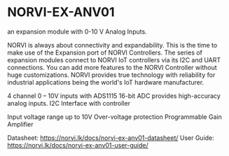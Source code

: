 # NORVI-EX-ANV01
an expansion module with 0-10 V Analog Inputs.

NORVI is always about connectivity and expandability. This is the time to make use of the Expansion port of NORVI Controllers. 
The series of expansion modules connect to NORVI IoT controllers via its I2C and UART connections. 
You can add more features to the NORVI Controller without huge customizations. 
NORVI provides true technology with reliability for industrial applications being the world's IoT hardware manufacturer.

4 channel 0 – 10V inputs with ADS1115 16-bit ADC provides high-accuracy analog inputs.
I2C  Interface with controller 

Input voltage range up to 10V
Over-voltage protection
Programmable Gain Amplifier 

Datasheet:   https://norvi.lk/docs/norvi-ex-anv01-datasheet/
User Guide:  https://norvi.lk/docs/norvi-ex-anv01-user-guide/
